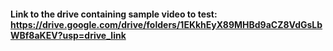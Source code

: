 #### Link to the drive containing sample video to test: https://drive.google.com/drive/folders/1EKkhEyX89MHBd9aCZ8VdGsLbWBf8aKEV?usp=drive_link
